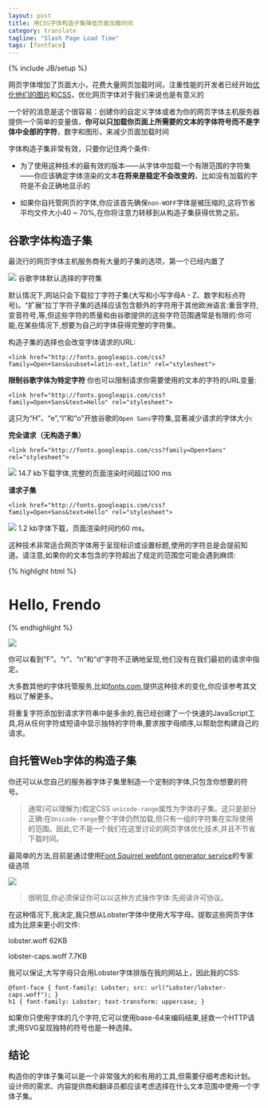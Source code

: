 ```yaml
---
layout: post
title: 用CSS字体构造子集降低页面加载时间
category: translate
tagline: "Slash Page Load Time"
tags: [fontface]
---
```

{% include JB/setup %}

网页字体增加了页面大小，花费大量网页加载时间，注重性能的开发者已经开始[优化他们的图片](http://demosthenes.info/blog/550/Site-Optimisation-Ultimate-Image-Compression-Tools)和[CSS](http://demosthenes.info/blog/686/CSS-Compression-Workflow)，优化网页字体对于我们来说也是有意义的

一个好的消息是这个很容易：创建你的自定义字体或者为你的网页字体主机服务器提供一个简单的变量值，**你可以只加载你页面上所需要的文本的字体符号而不是字体中全部的字符**，数字和图形，来减少页面加载时间

字体构造子集非常有效，只要你记住两个条件:  

+ 为了使用这种技术的最有效的版本——从字体中加载一个有限范围的字符集——你应该确定字体渲染的文本**在将来是稳定不会改变的**，比如没有加载的字符是不会正确地显示的  

+ 如果你自托管网页的字体,你应该首先确保`non-WOFF`字体是被压缩的,这将节省平均文件大小40 ~ 70%,在你将注意力转移到从构造子集获得优势之前。

谷歌字体构造子集
--------------
最流行的网页字体主机服务商有大量的子集的选项，第一个已经内置了

![](http://demosthenes.info/assets/images/google-character-sets.png)
谷歌字体默认选择的字符集

默认情况下,网站只会下载拉丁字符子集(大写和小写字母A - Z、数字和标点符号)。“扩展”拉丁字符子集的选择应该包含额外的字符用于其他欧洲语言:重音字符,变音符号,等,但这些字符的质量和由谷歌提供的这些字符范围通常是有限的:你可能,在某些情况下,想要为自己的字体获得完整的字符集。

构造子集的选择也会改变字体请求的URL:

    <link href="http://fonts.googleapis.com/css?family=Open+Sans&subset=latin-ext,latin" rel="stylesheet">

**限制谷歌字体为特定字符**
你也可以限制请求你需要使用的文本的字符的URL变量:

    <link href="http://fonts.googleapis.com/css?family=Open+Sans&text=Hello" rel="stylesheet">

这只为“H”、“e”,“l”和“o”开放谷歌的`Open Sans`字符集,显著减少请求的字体大小:

**完全请求（无构造子集）**

    <link href="http://fonts.googleapis.com/css?family=Open+Sans" rel="stylesheet">

![](http://demosthenes.info/assets/images/google-font-request.png)
14.7 kb下载字体,完整的页面渲染时间超过100 ms

**请求子集**

    <link href="http://fonts.googleapis.com/css?family=Open+Sans&text=Hello" rel="stylesheet">

![](http://demosthenes.info/assets/images/google-font-request-subset.png)
1.2 kb字体下载，页面渲染时间约60 ms。

这种技术非常适合网页字体用于呈现标识或设置标题,使用的字符总是会提前知道。请注意,如果你的文本包含的字符超出了规定的范围您可能会遇到麻烦:

{% highlight html %}
<link href="http://fonts.googleapis.com/css?family=Open+Sans&text=Hello" rel="stylesheet">
<style>
h1 { font-family: Open Sans; }
</style>
<h1>Hello, Frendo</h1>
{% endhighlight %}

![](http://demosthenes.info/assets/images/hello-frendo.png)  

你可以看到“F”。“r”、“n”和“d”字符不正确地呈现,他们没有在我们最初的请求中指定。

大多数其他的字体托管服务,比如[fonts.com](http://fontsubsetter.com/Textdemo/Latin),提供这种技术的变化,你应该参考其文档以了解更多。

将重复字符添加到请求字符串中是多余的,我已经创建了一个快速的JavaScript工具,将从任何字符或短语中显示独特的字符串,要求按字母顺序,以帮助您构建自己的请求。

自托管Web字体的构造子集
---------------------
你还可以从您自己的服务器字体子集里制造一个定制的字体,只包含你想要的符号。
> 通常(可以理解为)假定CSS `unicode-range`属性为字体的子集。这只是部分正确:在`Unicode-range`整个字体仍然加载,但只有一组的字符集在实际使用的范围。因此,它不是一个我们在这里讨论的网页字体优化技术,并且不节省下载时间。

最简单的方法,目前是通过使用[Font Squirrel webfont generator service](http://www.fontsquirrel.com/tools/webfont-generator)的专家级选项

![](http://demosthenes.info/assets/images/font-squirrel-subsetting.png)

> 很明显,你必须保证你可以以这种方式操作字体:先阅读许可协议。

在这种情况下,我决定,我只想从Lobster字体中使用大写字母。提取这些网页字体成为比原来更小的文件:

lobster.woff		62KB  

lobster-caps.woff	7.7KB

我可以保证,大写字母只会用Lobster字体排版在我的网站上，因此我的CSS:

    @font-face { font-family: Lobster; src: url("Lobster/lobster-caps.woff"); }
	h1 { font-family: Lobster; text-transform: uppercase; }

如果你只使用字体的几个字符,它可以使用base-64来编码结果,拯救一个HTTP请求;用SVG呈现独特的符号也是一种选择。

结论
----
构造你的字体子集可以是一个非常强大的和有用的工具,但需要仔细考虑和计划。设计师的需求、内容提供商和翻译员都应该考虑选择在什么文本范围中使用一个字体子集。

